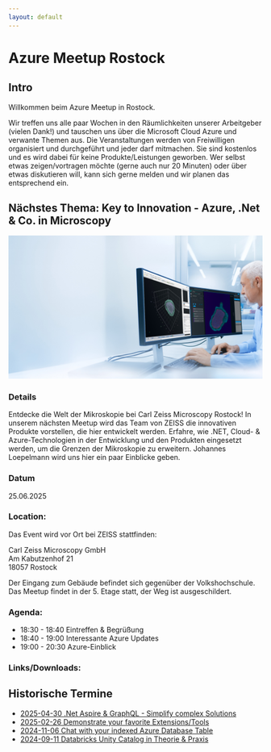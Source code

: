 ```yaml
---
layout: default
---
```


# Azure Meetup Rostock

## Intro
Willkommen beim Azure Meetup in Rostock.

Wir treffen uns alle paar Wochen in den Räumlichkeiten unserer Arbeitgeber (vielen Dank!) und tauschen uns über die Microsoft Cloud Azure und verwante Themen aus. Die Veranstaltungen werden von Freiwilligen organisiert und durchgeführt und jeder darf mitmachen. Sie sind kostenlos und es wird dabei für keine Produkte/Leistungen geworben. Wer selbst etwas zeigen/vortragen möchte (gerne auch nur 20 Minuten) oder über etwas diskutieren will, kann sich gerne melden und wir planen das entsprechend ein.

## Nächstes Thema: Key to Innovation - Azure, .Net & Co. in Microscopy
![](/img/zeiss-arivis-teaser.jpg)

### Details
Entdecke die Welt der Mikroskopie bei Carl Zeiss Microscopy Rostock! In unserem nächsten Meetup wird das Team von ZEISS die innovativen Produkte vorstellen, die hier entwickelt werden. Erfahre, wie .NET, Cloud- & Azure-Technologien in der Entwicklung und den Produkten eingesetzt werden, um die Grenzen der Mikroskopie zu erweitern. Johannes Loepelmann wird uns hier ein paar Einblicke geben.

### Datum
25.06.2025

### Location:
Das Event wird vor Ort bei ZEISS stattfinden:

Carl Zeiss Microscopy GmbH\
Am Kabutzenhof 21\
18057 Rostock

Der Eingang zum Gebäude befindet sich gegenüber der Volkshochschule.\
Das Meetup findet in der 5. Etage statt, der Weg ist ausgeschildert.

### Agenda:
* 18:30 - 18:40 Eintreffen & Begrüßung
* 18:40 - 19:00 Interessante Azure Updates
* 19:00 - 20:30 Azure-Einblick

### Links/Downloads:


## Historische Termine
* [2025-04-30 .Net Aspire & GraphQL - Simplify complex Solutions](/2025-04-30.md)
* [2025-02-26 Demonstrate your favorite Extensions/Tools](/2025-02-26.md)
* [2024-11-06 Chat with your indexed Azure Database Table](/2024-11-06.md)
* [2024-09-11 Databricks Unity Catalog in Theorie & Praxis](/2024-09-11.md)
